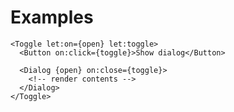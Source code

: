 <script lang="ts">

</script>

<h1>Examples</h1>

```svelte
<Toggle let:on={open} let:toggle>
  <Button on:click={toggle}>Show dialog</Button>

  <Dialog {open} on:close={toggle}>
    <!-- render contents -->
  </Dialog>
</Toggle>
```
